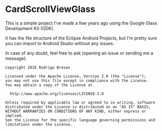 # CardScrollViewGlass

This is a simple project I've made a few years ago using the Google Glass Development Kit (GDK).

It has the file structure of the Eclipse Android Projects, but I'm pretty sure you can import to Android Studio without any issues.

In case of any doubt, feel free to ask (opening an issue or sending me a message).

    Copyright 2016 Rodrigo Bresan
    
    Licensed under the Apache License, Version 2.0 (the "License");
    you may not use this file except in compliance with the License.
    You may obtain a copy of the License at
    
      http://www.apache.org/licenses/LICENSE-2.0
    
    Unless required by applicable law or agreed to in writing, software
    distributed under the License is distributed on an "AS IS" BASIS,
    WITHOUT WARRANTIES OR CONDITIONS OF ANY KIND, either express or implied.
    See the License for the specific language governing permissions and
    limitations under the License.
